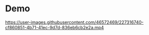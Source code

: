 # Demo
https://user-images.githubusercontent.com/46572469/227316740-cf860851-4b71-41ec-9d7d-836eb6cb2e2a.mp4
